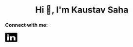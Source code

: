 <h1 align="center">Hi 👋, I'm Kaustav Saha</h1>
<h3 align="left">Connect with me:</h3>
<p align="left">
<a href="https://www.linkedin.com/in/kaustav-saha/" target="blank"><img align="center" src="linkedin.svg" alt="LinkedIN" height="30" width="40" /></a>

